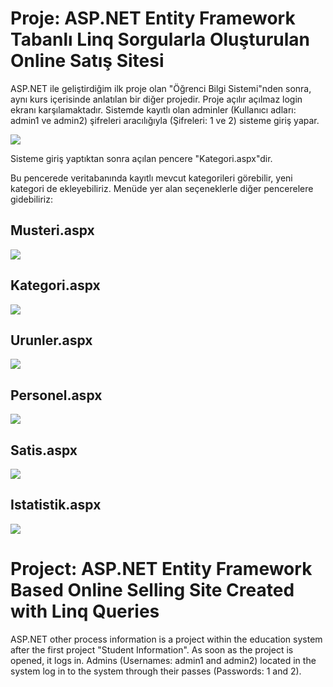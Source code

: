 # Proje: ASP.NET Entity Framework Tabanlı Linq Sorgularla Oluşturulan Online Satış Sitesi

ASP.NET ile geliştirdiğim ilk proje olan "Öğrenci Bilgi Sistemi"nden sonra, aynı kurs içerisinde anlatılan bir diğer projedir. Proje açılır açılmaz login ekranı karşılamaktadır. Sistemde kayıtlı olan adminler (Kullanıcı adları: admin1 ve admin2) şifreleri aracılığıyla (Şifreleri: 1 ve 2) sisteme giriş yapar.

<img src="https://i.hizliresim.com/3ay8k3h.png"></img>

Sisteme giriş yaptıktan sonra açılan pencere "Kategori.aspx"dir.

Bu pencerede veritabanında kayıtlı mevcut kategorileri görebilir, yeni kategori de ekleyebiliriz. Menüde yer alan seçeneklerle diğer pencerelere gidebiliriz:

## Musteri.aspx
<img src="https://i.hizliresim.com/87k0vah.png"></img>

## Kategori.aspx
<img src="https://i.hizliresim.com/l5wct71.png"></img>

## Urunler.aspx
<img src="https://i.hizliresim.com/ao0vpnb.png"></img>

## Personel.aspx
<img src="https://i.hizliresim.com/1nwea60.png"></img>

## Satis.aspx
<img src="https://i.hizliresim.com/pjzjsei.png"></img>

## Istatistik.aspx
<img src="https://i.hizliresim.com/l580qdh.png"></img>

# Project: ASP.NET Entity Framework Based Online Selling Site Created with Linq Queries

ASP.NET other process information is a project within the education system after the first project "Student Information". As soon as the project is opened, it logs in. Admins (Usernames: admin1 and admin2) located in the system log in to the system through their passes (Passwords: 1 and 2).
